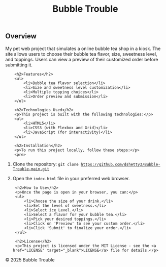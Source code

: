
<html>
<body>
    <header>
        <h1>Bubble Trouble</h1>
    </header>
    <div class="container">
        <h2>Overview</h2>
        <p>My pet web project that simulates a online bubble tea shop in a kiosk. The site allows users to choose their bubble tea flavor, size, sweetness level, and toppings. Users can view a preview of their customized order before submitting it.</p>

        <h2>Features</h2>
        <ul>
            <li>Bubble tea flavor selection</li>
            <li>Size and sweetness level customization</li>
            <li>Multiple topping choices</li>
            <li>Order preview and submission</li>
        </ul>

        <h2>Technologies Used</h2>
        <p>This project is built with the following technologies:</p>
        <ul>
            <li>HTML5</li>
            <li>CSS3 (with Flexbox and Grid)</li>
            <li>JavaScript (for interactivity)</li>
        </ul>

        <h2>Installation</h2>
        <p>To run this project locally, follow these steps:</p>
        <pre>
1. Clone the repository:
    <code>git clone https://github.com/dshetty3/Bubble-Trouble-main.git</code>

2. Open the <code>index.html</code> file in your preferred web browser.
        </pre>

        <h2>How to Use</h2>
        <p>Once the page is open in your browser, you can:</p>
        <ul>
            <li>Choose the size of your drink.</li>
            <li>Set the level of sweetness.</li>
            <li>Select ice Level.</li>
            <li>Select a flavor for your bubble tea.</li>
            <li>Pick your desired toppings.</li>
            <li>Click on 'Preview' to see your custom order.</li>
            <li>Click 'Submit' to finalize your order.</li>
        </ul>

        <h2>License</h2>
        <p>This project is licensed under the MIT License - see the <a href="LICENSE" target="_blank">LICENSE</a> file for details.</p>
    </div>
    
    <footer>
        <p>&copy; 2025 Bubble Trouble</p>
    </footer>
</body>
</html>
